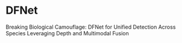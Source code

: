 # DFNet
Breaking Biological Camouflage: DFNet for Unified Detection Across Species Leveraging Depth and Multimodal Fusion
